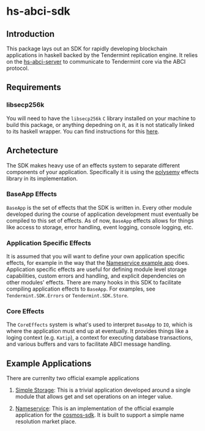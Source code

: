 # hs-abci-sdk

## Introduction
This package lays out an SDK for rapidly developing blockchain applications in haskell backed by the Tendermint replication engine. It relies on the [hs-abci-server](https://github.com/f-o-a-m/hs-abci/tree/master/hs-abci-server) to communicate to Tendermint core via the ABCI protocol.

## Requirements

### libsecp256k
You will need to have the `libsecp256k` `C` library installed on your machine to build this package, or anything depedning on it, as it is not statically linked to its haskell wrapper. You
can find instructions for this [here](https://github.com/f-o-a-m/hs-abci#libsecp256k1).

## Archetecture

The SDK makes heavy use of an effects system to separate different components of your application. Specifically it is using the [polysemy](https://hackage.haskell.org/package/polysemy) effects library in its implementation.

### BaseApp Effects

`BaseApp` is the set of effects that the SDK is written in. Every other module developed during the course of application development must eventually be compiled to this set of effects. As of now, `BaseApp` effects allows for things like access to storage, error handling, event logging, console logging, etc. 

### Application Specific Effects

It is assumed that you will want to define your own application specific effects, for example
in the way that the [Nameservice example app](https://github.com/f-o-a-m/hs-abci/tree/master/hs-abci-examples/nameservice) does. Application specific effects are useful for defining module level storage capabilities, custom errors and handling, and explicit dependencies on other modules' effects. There are many hooks in this SDK to facilitate compiling application effects
to `BaseApp`. For examples, see `Tendermint.SDK.Errors` or `Tendermint.SDK.Store`.

### Core Effects

The `CoreEffects` system is what's used to interpret `BaseApp` to `IO`, which is where the application must end up at eventually. It provides things like a loging context (e.g. `Katip`),
a context for executing database transactions, and various buffers and vars to facilitate ABCI message handling.

## Example Applications
There are currenlty two official example applications

1. [Simple Storage](https://github.com/f-o-a-m/hs-abci/tree/master/hs-abci-examples/simple-storage): This is a trivial application developed around a single module that allows get and set operations on an integer value.

2. [Nameservice](https://github.com/f-o-a-m/hs-abci/tree/master/hs-abci-examples/nameservice): This is an implementation of the official example application for the [cosmos-sdk](https://github.com/cosmos/sdk-tutorials/tree/master/nameservice). It is built to support a simple name resolution market place.
